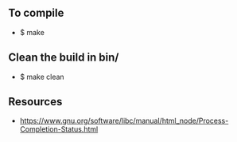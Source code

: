 ## To compile
- $ make

## Clean the build in bin/
- $ make clean

## Resources
- https://www.gnu.org/software/libc/manual/html_node/Process-Completion-Status.html